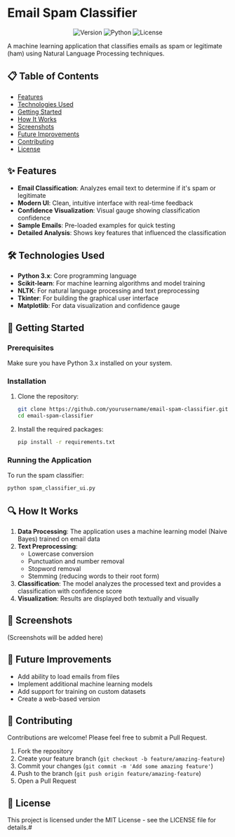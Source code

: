 # Email Spam Classifier

<div align="center">

![Version](https://img.shields.io/badge/version-1.0.0-blue)
![Python](https://img.shields.io/badge/Python-3.x-blue?logo=python)
![License](https://img.shields.io/badge/license-MIT-green)

</div>

A machine learning application that classifies emails as spam or legitimate (ham) using Natural Language Processing techniques.

## 📋 Table of Contents

- [Features](#features)
- [Technologies Used](#technologies-used)
- [Getting Started](#getting-started)
- [How It Works](#how-it-works)
- [Screenshots](#screenshots)
- [Future Improvements](#future-improvements)
- [Contributing](#contributing)
- [License](#license)

## ✨ Features

- **Email Classification**: Analyzes email text to determine if it's spam or legitimate
- **Modern UI**: Clean, intuitive interface with real-time feedback
- **Confidence Visualization**: Visual gauge showing classification confidence
- **Sample Emails**: Pre-loaded examples for quick testing
- **Detailed Analysis**: Shows key features that influenced the classification

## 🛠️ Technologies Used

- **Python 3.x**: Core programming language
- **Scikit-learn**: For machine learning algorithms and model training
- **NLTK**: For natural language processing and text preprocessing
- **Tkinter**: For building the graphical user interface
- **Matplotlib**: For data visualization and confidence gauge

## 🚀 Getting Started

### Prerequisites

Make sure you have Python 3.x installed on your system.

### Installation

1. Clone the repository:
   ```bash
   git clone https://github.com/yourusername/email-spam-classifier.git
   cd email-spam-classifier
   ```

2. Install the required packages:
   ```bash
   pip install -r requirements.txt
   ```

### Running the Application

To run the spam classifier:

```bash
python spam_classifier_ui.py
```

## 🔍 How It Works

1. **Data Processing**: The application uses a machine learning model (Naive Bayes) trained on email data
2. **Text Preprocessing**:
   - Lowercase conversion
   - Punctuation and number removal
   - Stopword removal
   - Stemming (reducing words to their root form)
3. **Classification**: The model analyzes the processed text and provides a classification with confidence score
4. **Visualization**: Results are displayed both textually and visually

## 📸 Screenshots

(Screenshots will be added here)

## 🔮 Future Improvements

- Add ability to load emails from files
- Implement additional machine learning models
- Add support for training on custom datasets
- Create a web-based version

## 🤝 Contributing

Contributions are welcome! Please feel free to submit a Pull Request.

1. Fork the repository
2. Create your feature branch (`git checkout -b feature/amazing-feature`)
3. Commit your changes (`git commit -m 'Add some amazing feature'`)
4. Push to the branch (`git push origin feature/amazing-feature`)
5. Open a Pull Request

## 📄 License

This project is licensed under the MIT License - see the LICENSE file for details.#
